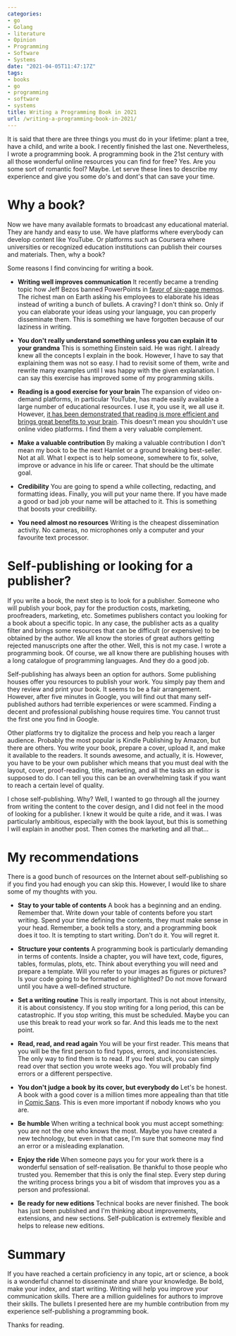 ```yaml
---
categories:
- go
- Golang
- literature
- Opinion
- Programming
- Software
- Systems
date: "2021-04-05T11:47:17Z"
tags:
- books
- go
- programming
- software
- systems
title: Writing a Programming Book in 2021
url: /writing-a-programming-book-in-2021/
---
```

It is said that there are three things you must do in your lifetime: plant a tree, have a child, and write a book. I recently finished the last one. Nevertheless, I wrote a programming book. A programming book in the 21st century with all those wonderful online resources you can find for free? Yes. Are you some sort of romantic fool? Maybe. Let serve these lines to describe my experience and give you some do's and dont's that can save your time.

# Why a book?

Now we have many available formats to broadcast any educational material. They are handy and easy to use. We have platforms where everybody can develop content like YouTube. Or platforms such as Coursera where universities or recognized education institutions can publish their courses and materials. Then, why a book?

Some reasons I find convincing for writing a book.

- **Writing well improves communication**
It recently became a trending topic how Jeff Bezos banned PowerPoints in [favor of six-page memos](https://www.inc.com/jessica-stillman/jeff-bezos-writing-scheduling-productivity.html). The richest man on Earth asking his employees to elaborate his ideas instead of writing a bunch of bullets. A craving? I don't think so. Only if you can elaborate your ideas using your language, you can properly disseminate them. This is something we have forgotten because of our laziness in writing.

- **You don't really understand something unless you can explain it to your grandma**
This is something Einstein said. He was right. I already knew all the concepts I explain in the book. However, I have to say that explaining them was not so easy. I had to revisit some of them, write and rewrite many examples until I was happy with the given explanation. I can say this exercise has improved some of my programming skills.

- **Reading is a good exercise for your brain**
The expansion of video on-demand platforms, in particular YouTube, has made easily available a large number of educational resources. I use it, you use it, we all use it. However, [it has been demonstrated that reading is more efficient and brings great benefits to your brain](https://infovoresecrets.com/reading-vs-watching-videos-what-science-says/). This doesn't mean you shouldn't use online video platforms. I find them a very valuable complement.

- **Make a valuable contribution**
By making a valuable contribution I don't mean my book to be the next Hamlet or a ground breaking best-seller. Not at all. What I expect is to help someone, somewhere to fix, solve, improve or advance in his life or career. That should be the ultimate goal.

- **Credibility**
You are going to spend a while collecting, redacting, and formatting ideas. Finally, you will put your name there. If you have made a good or bad job your name will be attached to it. This is something that boosts your credibility.

- **You need almost no resources**
Writing is the cheapest dissemination activity. No cameras, no microphones only a  computer and your favourite text processor.


# Self-publishing or looking for a publisher?

If you write a book, the next step is to look for a publisher. Someone who will publish your book, pay for the production costs, marketing, proofreaders, marketing, etc. Sometimes publishers contact you looking for a book about a specific topic. In any case, the publisher acts as a quality filter and brings some resources that can be difficult (or expensive) to be obtained by the author. We all know the stories of great authors getting rejected manuscripts one after the other. Well, this is not my case. I wrote a programming book. Of course, we all know there are publishing houses with a long catalogue of programming languages. And they do a good job. 

Self-publishing has always been an option for authors. Some publishing houses offer you resources to publish your work. You simply pay them and they review and print your book. It seems to be a fair arrangement. However, after five minutes in Google, you will find out that many self-published authors had terrible experiences or were scammed. Finding a decent and professional publishing house requires time. You cannot trust the first one you find in Google.

Other platforms try to digitalize the process and help you reach a larger audience. Probably the most popular is Kindle Publishing by Amazon, but there are others. You write your book, prepare a cover, upload it, and make it available to the readers. It sounds awesome, and actually, it is. However, you have to be your own publisher which means that you must deal with the layout, cover, proof-reading, title, marketing, and all the tasks an editor is supposed to do. I can tell you this can be an overwhelming task if you want to reach a certain level of quality.

I chose self-publishing. Why? Well, I wanted to go through all the journey from writing the content to the cover design, and I did not feel in the mood of looking for a publisher. I knew it would be quite a ride, and it was. I was particularly ambitious, especially with the book layout, but this is something I will explain in another post. Then comes the marketing and all that...

# My recommendations

There is a good bunch of resources on the Internet about self-publishing so if you find you had enough you can skip this. However, I would like to share some of my thoughts with you.

- **Stay to your table of contents**
A book has a beginning and an ending. Remember that. Write down your table of contents before you start writing. Spend your time defining the contents, they must make sense in your head. Remember, a book tells a story, and a programming book does it too. It is tempting to start writing. Don't do it. You will regret it. 

- **Structure your contents**
A programming book is particularly demanding in terms of contents. Inside a chapter, you will have text, code, figures, tables, formulas, plots, etc. Think about everything you will need and prepare a template. Will you refer to your images as figures or pictures? Is your code going to be formatted or highlighted? Do not move forward until you have a well-defined structure.

- **Set a writing routine**
This is really important. This is not about intensity, it is about consistency. If you stop writing for a long period, this can be catastrophic. If you stop writing, this must be scheduled. Maybe you can use this break to read your work so far. And this leads me to the next point.

- **Read, read, and read again**
You will be your first reader. This means that you will be the first person to find typos, errors, and inconsistencies. The only way to find them is to read. If you feel stuck, you can simply read over that section you wrote weeks ago. You will probably find errors or a different perspective.

- **You don't judge a book by its cover, but everybody do**
Let's be honest. A book with a good cover is a million times more appealing than that title in [Comic Sans](https://es.wikipedia.org/wiki/Comic_Sans). This is even more important if nobody knows who you are.

- **Be humble**
When writing a technical book you must accept something: you are not the one who knows the most. Maybe you have created a new technology, but even in that case, I'm sure that someone may find an error or a misleading explanation.

- **Enjoy the ride**
When someone pays you for your work there is a wonderful sensation of self-realisation. Be thankful to those people who trusted you. Remember that this is only the final step. Every step during the writing process brings you a bit of wisdom that improves you as a person and professional.

- **Be ready for new editions**
Technical books are never finished. The book has just been published and I'm thinking about improvements, extensions, and new sections. Self-publication is extremely flexible and helps to release new editions.

# Summary
If you have reached a certain proficiency in any topic, art or science, a book is a wonderful channel to disseminate and share your knowledge. Be bold, make your index, and start writing. Writing will help you improve your communication skills.  There are a million guidelines for authors to improve their skills. The bullets I presented here are my humble contribution from my experience self-publishing a programming book.

Thanks for reading.
